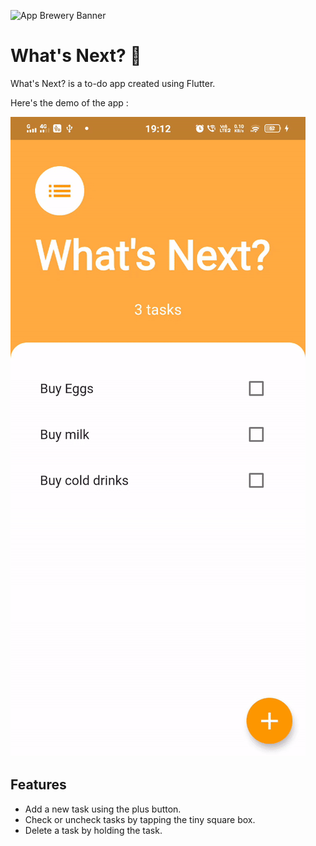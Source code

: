![App Brewery Banner](https://github.com/londonappbrewery/Images/blob/master/AppBreweryBanner.png)

# What's Next? 🤔

What's Next? is a to-do app created using Flutter.

Here's the demo of the app :

![What's Next? Demo](https://github.com/ashutoshkrris/Flutter-Projects/blob/master/images/todo.gif)

## Features

* Add a new task using the plus button.
* Check or uncheck tasks by tapping the tiny square box.
* Delete a task by holding the task.
